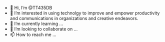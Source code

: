 - 👋 Hi, I’m @TT435DB
- 👀 I’m interested in using technolgy to improve and empower productivity and communications in organizations and creative endeavors.
- 🌱 I’m currently learning ... 
- 💞️ I’m looking to collaborate on ... 
- 📫 How to reach me ...

<!---
TT435DB/TT435DB is a ✨ special ✨ repository because its `README.md` (this file) appears on your GitHub profile.
You can click the Preview link to take a look at your changes.
--->

